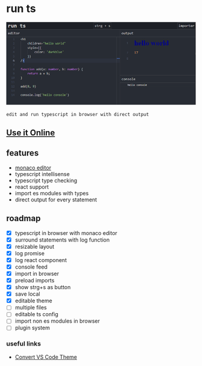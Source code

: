 # run ts

![App](/images/app.png)

    edit and run typescript in browser with direct output

## [Use it Online](https://kuechlin.github.io/run-ts/)

## features

- [monaco editor](https://microsoft.github.io/monaco-editor/)
- typescript intellisense
- typescript type checking
- react support
- import es modules with types
- direct output for every statement

## roadmap

- [x] typescript in browser with monaco editor
- [x] surround statements with log function
- [x] resizable layout
- [x] log promise
- [x] log react component
- [x] console feed
- [x] import in browser
- [x] preload imports
- [x] show strg+s as button
- [x] save local
- [x] editable theme
- [ ] multiple files
- [ ] editable ts config
- [ ] import non es modules in browser
- [ ] plugin system

### useful links

- [Convert VS Code Theme](https://vsctim.vercel.app/)
